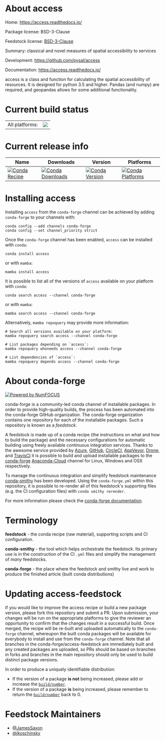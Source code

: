About access
============

Home: https://access.readthedocs.io/

Package license: BSD-3-Clause

Feedstock license: [BSD-3-Clause](https://github.com/conda-forge/access-feedstock/blob/main/LICENSE.txt)

Summary: classical and novel measures of spatial accessibility to services

Development: https://github.com/pysal/access

Documentation: https://access.readthedocs.io/

access is a class and function for calculating the spatial accessibility
of resources.  It is designed for python 3.5 and higher.
Pandas (and numpy) are required, and geopandas allows for some additional functionality.


Current build status
====================


<table><tr><td>All platforms:</td>
    <td>
      <a href="https://dev.azure.com/conda-forge/feedstock-builds/_build/latest?definitionId=10122&branchName=main">
        <img src="https://dev.azure.com/conda-forge/feedstock-builds/_apis/build/status/access-feedstock?branchName=main">
      </a>
    </td>
  </tr>
</table>

Current release info
====================

| Name | Downloads | Version | Platforms |
| --- | --- | --- | --- |
| [![Conda Recipe](https://img.shields.io/badge/recipe-access-green.svg)](https://anaconda.org/conda-forge/access) | [![Conda Downloads](https://img.shields.io/conda/dn/conda-forge/access.svg)](https://anaconda.org/conda-forge/access) | [![Conda Version](https://img.shields.io/conda/vn/conda-forge/access.svg)](https://anaconda.org/conda-forge/access) | [![Conda Platforms](https://img.shields.io/conda/pn/conda-forge/access.svg)](https://anaconda.org/conda-forge/access) |

Installing access
=================

Installing `access` from the `conda-forge` channel can be achieved by adding `conda-forge` to your channels with:

```
conda config --add channels conda-forge
conda config --set channel_priority strict
```

Once the `conda-forge` channel has been enabled, `access` can be installed with `conda`:

```
conda install access
```

or with `mamba`:

```
mamba install access
```

It is possible to list all of the versions of `access` available on your platform with `conda`:

```
conda search access --channel conda-forge
```

or with `mamba`:

```
mamba search access --channel conda-forge
```

Alternatively, `mamba repoquery` may provide more information:

```
# Search all versions available on your platform:
mamba repoquery search access --channel conda-forge

# List packages depending on `access`:
mamba repoquery whoneeds access --channel conda-forge

# List dependencies of `access`:
mamba repoquery depends access --channel conda-forge
```


About conda-forge
=================

[![Powered by
NumFOCUS](https://img.shields.io/badge/powered%20by-NumFOCUS-orange.svg?style=flat&colorA=E1523D&colorB=007D8A)](https://numfocus.org)

conda-forge is a community-led conda channel of installable packages.
In order to provide high-quality builds, the process has been automated into the
conda-forge GitHub organization. The conda-forge organization contains one repository
for each of the installable packages. Such a repository is known as a *feedstock*.

A feedstock is made up of a conda recipe (the instructions on what and how to build
the package) and the necessary configurations for automatic building using freely
available continuous integration services. Thanks to the awesome service provided by
[Azure](https://azure.microsoft.com/en-us/services/devops/), [GitHub](https://github.com/),
[CircleCI](https://circleci.com/), [AppVeyor](https://www.appveyor.com/),
[Drone](https://cloud.drone.io/welcome), and [TravisCI](https://travis-ci.com/)
it is possible to build and upload installable packages to the
[conda-forge](https://anaconda.org/conda-forge) [Anaconda-Cloud](https://anaconda.org/)
channel for Linux, Windows and OSX respectively.

To manage the continuous integration and simplify feedstock maintenance
[conda-smithy](https://github.com/conda-forge/conda-smithy) has been developed.
Using the ``conda-forge.yml`` within this repository, it is possible to re-render all of
this feedstock's supporting files (e.g. the CI configuration files) with ``conda smithy rerender``.

For more information please check the [conda-forge documentation](https://conda-forge.org/docs/).

Terminology
===========

**feedstock** - the conda recipe (raw material), supporting scripts and CI configuration.

**conda-smithy** - the tool which helps orchestrate the feedstock.
                   Its primary use is in the construction of the CI ``.yml`` files
                   and simplify the management of *many* feedstocks.

**conda-forge** - the place where the feedstock and smithy live and work to
                  produce the finished article (built conda distributions)


Updating access-feedstock
=========================

If you would like to improve the access recipe or build a new
package version, please fork this repository and submit a PR. Upon submission,
your changes will be run on the appropriate platforms to give the reviewer an
opportunity to confirm that the changes result in a successful build. Once
merged, the recipe will be re-built and uploaded automatically to the
`conda-forge` channel, whereupon the built conda packages will be available for
everybody to install and use from the `conda-forge` channel.
Note that all branches in the conda-forge/access-feedstock are
immediately built and any created packages are uploaded, so PRs should be based
on branches in forks and branches in the main repository should only be used to
build distinct package versions.

In order to produce a uniquely identifiable distribution:
 * If the version of a package **is not** being increased, please add or increase
   the [``build/number``](https://docs.conda.io/projects/conda-build/en/latest/resources/define-metadata.html#build-number-and-string).
 * If the version of a package **is** being increased, please remember to return
   the [``build/number``](https://docs.conda.io/projects/conda-build/en/latest/resources/define-metadata.html#build-number-and-string)
   back to 0.

Feedstock Maintainers
=====================

* [@JamesSaxon](https://github.com/JamesSaxon/)
* [@jkoschinsky](https://github.com/jkoschinsky/)

